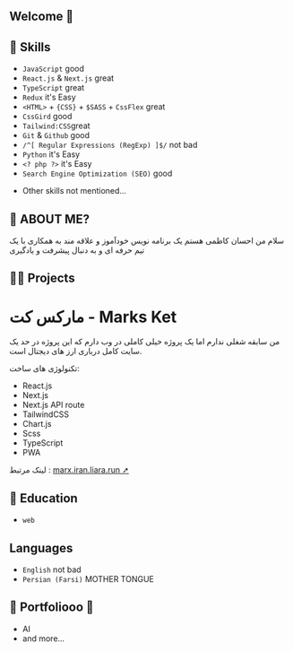 ## Welcome 👋

## 👯 Skills

- `JavaScript` good
- `React.js` & `Next.js` great
- `TypeScript` great
- `Redux` it's Easy
- `<HTML>` + `{CSS}` + `$SASS` + `CssFlex` great
- `CssGird` good
- `Tailwind:CSS`great
- `Git` & `Github` good
- `/^[ Regular Expressions (RegExp) ]$/` not bad
- `Python` it's Easy
- `<? php ?>` it's Easy
- `Search Engine Optimization (SEO)` good
<!-- - `Rust` it's Easy -->
- Other skills not mentioned...

## 🤔 ABOUT ME?

سلام من احسان کاظمی هستم یک برنامه نویس خودآموز و علاقه مند به همکاری با یک تیم حرفه ای و به دنبال پیشرفت و یادگیری

## 👨‍💻 Projects

# مارکس کت - Marks Ket
من سابقه شغلی ندارم اما یک پروژه خیلی کاملی در وب دارم که این پروژه در حد یک سایت کامل درباری ارز های دیجتال است.

تکنولوژی های ساخت:
- React.js
- Next.js
- Next.js API route
- TailwindCSS
- Chart.js
- Scss
- TypeScript
- PWA

لینک مرتبط : [marx.iran.liara.run ➚](https://marx.iran.liara.run)

## 📖 Education

- `web`

## Languages

- `English` not bad
- `Persian (Farsi)` MOTHER TONGUE

## 💬 Portfoliooo 🎵

- AI
- and more...
